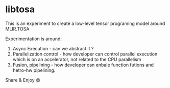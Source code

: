 # libtosa

This is an experiment to create a low-level tensor programing model around MLIR.TOSA

Experimentation is around:
1. Async Execution - can we abstract it ?
2. Parallelization control - how developer can control parallel execution which is on an accelerator, not related to the CPU parallelism
3. Fusion, pipelining - how developer can enbale function futions and hetro-hw pipelining.

Share & Enjoy :smiley:



